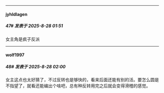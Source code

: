 ﻿
*****

####  jyhldlagen  
##### 47#       发表于 2025-8-28 01:51

女主角是疯子反派


*****

####  wolf1997  
##### 48#       发表于 2025-8-28 02:00

女主这点也太好猜了，不过反转也是够快的，看来后面还能有别的活。要怎么圆是不指望了，就看还能编出个啥吧，总有种反转用完之后就会变得滑稽的感觉。

